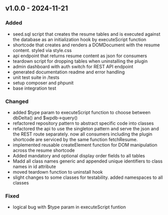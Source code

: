 ## v1.0.0 - 2024-11-21
### Added
* seed.sql script that creates the resume tables and is executed against the database as an initialization hook by executeScript function
* shortcode that creates and renders a DOMDocument with the resume content. styled via style.css
* api endpoint that returns resume content as json for consumers
* teardown script for dropping tables when uninstalling the plugin
* admin dashboard with auth switch for REST API endpoint
* generated documentation readme and error handling
* unit test suite in /tests
* setup composer and phpunit
* base integration test
### Changed
* added $type param to executeScript function to choose between dbDelta() and $wpdb->query()
* refactored repository pattern to abstract specific code into classes
* refactored the api to use the singleton pattern and serve the json and the REST route separately. now all consumers including the plugin shortcode are serviced by the same function fetchResume.
* implemented reusable createElement function for DOM manipulation across the resume shortcode
* Added mandatory and optional display order fields to all tables
* Madd all class names generic and appended unique identifiers to class names in id attribute
* moved teardown function to uninstall hook
* slight changes to some classes for testability. added namespaces to all classes
### Fixed
* logical bug with $type param in executeScript funtion
